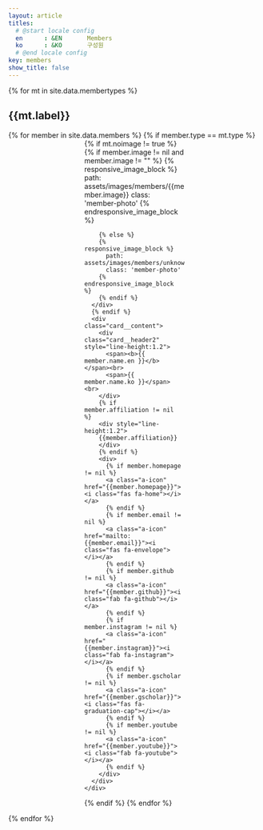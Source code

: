 ```yaml
---
layout: article
titles:
  # @start locale config
  en      : &EN       Members
  ko      : &KO       구성원
  # @end locale config
key: members
show_title: false
---
```


<style>
a.a-icon, a.a-icon:link, a.a-icon:visited {
  color: black;
}
.cell .card{
  margin-left:auto;
  margin-right:auto;
  max-width:200px;
}
.card__image{
  border-top-left-radius: 0.4rem;
  border-top-right-radius: 0.4rem;
  overflow:hidden;
}

.card__image>img{
  object-fit: cover;
  object-position: center;
  width:100%;
  height:200px;
}
</style>

{% for mt in site.data.membertypes %}
## {{mt.label}}
 
<div class="article-list grid grid--sm grid--p-3">
  {% for member in site.data.members %}
  {% if member.type == mt.type %}
  <div class="cell cell--6 cell--md-4 cell--lg-3">
    <div class="card">
      {% if mt.noimage != true %}
      <div class="card__image">
        {% if member.image != nil and member.image != "" %}   
        {% responsive_image_block %}
          path: assets/images/members/{{member.image}}
          class: 'member-photo'
        {% endresponsive_image_block %}   
        
        {% else %}
        {% responsive_image_block %}
          path: assets/images/members/unknown.jpg
          class: 'member-photo'
        {% endresponsive_image_block %}   
        {% endif %}
      </div>
      {% endif %}
      <div class="card__content">
        <div class="card__header2" style="line-height:1.2">
          <span><b>{{ member.name.en }}</b></span><br>
          <span>{{ member.name.ko }}</span><br>
        </div>
        {% if member.affiliation != nil %}
        <div style="line-height:1.2">
        {{member.affiliation}}
        </div>
        {% endif %}
        <div>
          {% if member.homepage != nil %}
          <a class="a-icon" href="{{member.homepage}}"><i class="fas fa-home"></i></a>
          {% endif %}
          {% if member.email != nil %}
          <a class="a-icon" href="mailto:{{member.email}}"><i class="fas fa-envelope"></i></a>
          {% endif %}
          {% if member.github != nil %}
          <a class="a-icon" href="{{member.github}}"><i class="fab fa-github"></i></a>
          {% endif %}
          {% if member.instagram != nil %}
          <a class="a-icon" href="{{member.instagram}}"><i class="fab fa-instagram"></i></a>
          {% endif %}
          {% if member.gscholar != nil %}
          <a class="a-icon" href="{{member.gscholar}}"><i class="fas fa-graduation-cap"></i></a>
          {% endif %}
          {% if member.youtube != nil %}
          <a class="a-icon" href="{{member.youtube}}"><i class="fab fa-youtube"></i></a>
          {% endif %}
        </div>
      </div>
    </div>
  </div>
  {% endif %}
  {% endfor %}
</div>


{% endfor %}
